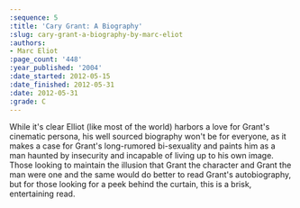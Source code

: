 ```yaml
---
:sequence: 5
:title: 'Cary Grant: A Biography'
:slug: cary-grant-a-biography-by-marc-eliot
:authors:
- Marc Eliot
:page_count: '448'
:year_published: '2004'
:date_started: 2012-05-15
:date_finished: 2012-05-31
:date: 2012-05-31
:grade: C
---
```

While it's clear Elliot (like most of the world) harbors a love for Grant's cinematic persona, his well sourced biography won't be for everyone, as it makes a case for Grant's long-rumored bi-sexuality and paints him as a man haunted by insecurity and incapable of living up to his own image. Those looking to maintain the illusion that Grant the character and Grant the man were one and the same would do better to read Grant's autobiography, but for those looking for a peek behind the curtain, this is a brisk, entertaining read.
